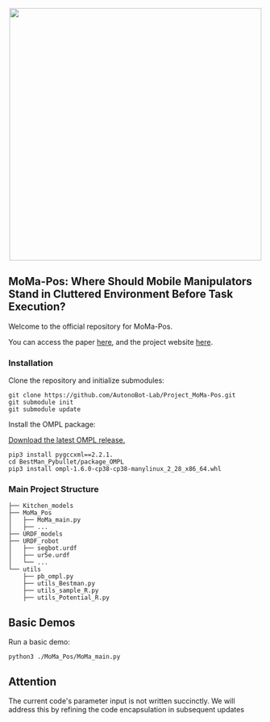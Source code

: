 <p align="center">
  <img src="image/logo.jpg" width="500">
</p>

## MoMa-Pos: Where Should Mobile Manipulators Stand in Cluttered Environment Before Task Execution?

Welcome to the official repository for MoMa-Pos. 

You can access the paper [here](https://arxiv.org/abs/2403.19940),  and the project website [here](https://yding25.com/MoMa-Pos/).

###  Installation

Clone the repository and initialize submodules:

```
git clone https://github.com/AutonoBot-Lab/Project_MoMa-Pos.git
git submodule init
git submodule update
```
Install the OMPL package:

[Download the latest OMPL release.](https://github.com/ompl/ompl/releases/tag/prerelease)

```
pip3 install pygccxml==2.2.1.
cd BestMan_Pybullet/package_OMPL
pip3 install ompl-1.6.0-cp38-cp38-manylinux_2_28_x86_64.whl
```
### Main Project Structure
```
├── Kitchen_models
├── MoMa_Pos
│   ├── MoMa_main.py
│   ├── ...
├── URDF_models
├── URDF_robot
│   ├── segbot.urdf
│   ├── ur5e.urdf
│   └── ...
└── utils
    ├── pb_ompl.py
    ├── utils_Bestman.py
    ├── utils_sample_R.py
    ├── utils_Potential_R.py
```

## Basic Demos

Run a basic demo:
```
python3 ./MoMa_Pos/MoMa_main.py
```
## Attention
The current code's parameter input is not written succinctly. We will address this by refining the code encapsulation in subsequent updates
